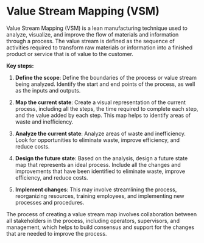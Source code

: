 # Value Stream Mapping (VSM)

Value Stream Mapping (VSM) is a lean manufacturing technique used to analyze, visualize, and improve the flow of materials and information through a process. The value stream is defined as the sequence of activities required to transform raw materials or information into a finished product or service that is of value to the customer.

**Key steps:**

1. **Define the scope**: Define the boundaries of the process or value stream being analyzed. Identify the start and end points of the process, as well as the inputs and outputs.

2. **Map the current state**: Create a visual representation of the current process, including all the steps, the time required to complete each step, and the value added by each step. This map helps to identify areas of waste and inefficiency.

3. **Analyze the current state**: Analyze areas of waste and inefficiency. Look for opportunities to eliminate waste, improve efficiency, and reduce costs.

4. **Design the future state**: Based on the analysis, design a future state map that represents an ideal process. Include all the changes and improvements that have been identified to eliminate waste, improve efficiency, and reduce costs.

5. **Implement changes**: This may involve streamlining the process, reorganizing resources, training employees, and implementing new processes and procedures.

The process of creating a value stream map involves collaboration between all stakeholders in the process, including operators, supervisors, and management, which helps to build consensus and support for the changes that are needed to improve the process.
